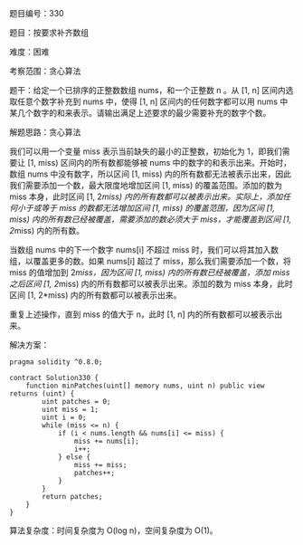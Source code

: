 题目编号：330

题目：按要求补齐数组

难度：困难

考察范围：贪心算法

题干：给定一个已排序的正整数数组 nums，和一个正整数 n 。从 [1, n] 区间内选取任意个数字补充到 nums 中，使得 [1, n] 区间内的任何数字都可以用 nums 中某几个数字的和来表示。请输出满足上述要求的最少需要补充的数字个数。

解题思路：贪心算法

我们可以用一个变量 miss 表示当前缺失的最小的正整数，初始化为 1，即我们需要让 [1, miss) 区间内的所有数都能够被 nums 中的数字的和表示出来。开始时，数组 nums 中没有数字，所以区间 [1, miss) 内的所有数都无法被表示出来，因此我们需要添加一个数，最大限度地增加区间 [1, miss) 的覆盖范围。添加的数为 miss 本身，此时区间 [1, 2*miss) 内的所有数都可以被表示出来。实际上，添加任何小于或等于 miss 的数都无法增加区间 [1, miss) 的覆盖范围，因为区间 [1, miss) 内的所有数已经被覆盖，需要添加的数必须大于 miss，才能覆盖到区间 [1, 2*miss) 内的所有数。

当数组 nums 中的下一个数字 nums[i] 不超过 miss 时，我们可以将其加入数组，以覆盖更多的数。如果 nums[i] 超过了 miss，那么我们需要添加一个数，将 miss 的值增加到 2*miss，因为区间 [1, miss) 内的所有数已经被覆盖，添加 miss 之后区间 [1, 2*miss) 内的所有数都可以被表示出来。添加的数为 miss 本身，此时区间 [1, 2*miss) 内的所有数都可以被表示出来。

重复上述操作，直到 miss 的值大于 n，此时 [1, n] 内的所有数都可以被表示出来。

解决方案：

```
pragma solidity ^0.8.0;

contract Solution330 {
    function minPatches(uint[] memory nums, uint n) public view returns (uint) {
        uint patches = 0;
        uint miss = 1;
        uint i = 0;
        while (miss <= n) {
            if (i < nums.length && nums[i] <= miss) {
                miss += nums[i];
                i++;
            } else {
                miss += miss;
                patches++;
            }
        }
        return patches;
    }
}
```

算法复杂度：时间复杂度为 O(log n)，空间复杂度为 O(1)。